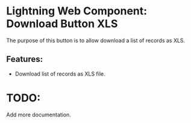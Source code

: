 # Lightning Web Component: Download Button XLS

The purpose of this button is to allow download a list of records as XLS.

## Features:

- Download list of records as XLS file.

# TODO:

Add more documentation.
